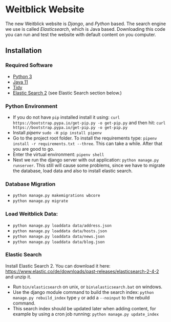 # Weitblick Website

The new Weitblick website is *Django*, and *Python* based. The search engine we use is called *Elasticsearch*, which is Java based. Downloading this code you can run and test the website with default content on you computer.

## Installation

### Required Software 

* [Python 3](https://www.python.org/)
* [Java 11](https://jdk.java.net/11/)
* [Tidy](http://binaries.html-tidy.org/)
* [Elastic Search 2](https://www.elastic.co/de/downloads/past-releases/elasticsearch-2-4-2)  (see Elastic Search section below.)
### Python Environment 

* If you do not have `pip` installed install it using:
`curl https://bootstrap.pypa.io/get-pip.py -o get-pip.py`
and then hit: `curl https://bootstrap.pypa.io/get-pip.py -o get-pip.py`
* Install *pipenv* `sudo -H pip install pipenv`
* Go to the project root folder. To install the requirements type: `pipenv install -r requirements.txt --three`. This can take a while. After that you are good to go.
* Enter the virtual environment: `pipenv shell`
* Next we run the django server with out application: `python manage.py runserver`. This still will cause some problems, since we have to migrate the database, load data and also to install elastic search.

### Database Migration

* `python manage.py makemigrations wbcore`
* `python manage.py migrate`

### Load Weitblick Data:

* `python manage.py loaddata data/address.json`
* `python manage.py loaddata data/hosts.json`
* `python manage.py loaddata data/news.json`
* `python manage.py loaddata data/blog.json`

### Elastic Search

Install Elastic Search 2. You can download it here: https://www.elastic.co/de/downloads/past-releases/elasticsearch-2-4-2 and unzip it.

* Run `bin/elasticsearch` on unix, or `bin\elasticsearch.bat` on windows.
* Use the django module command to build the search index: `python manage.py rebuild_index` type `y` or add a `--noinput` to the rebuild command. 
* This search index should be updated later when adding content, for example by using a cron job running: `python manage.py update_index`




